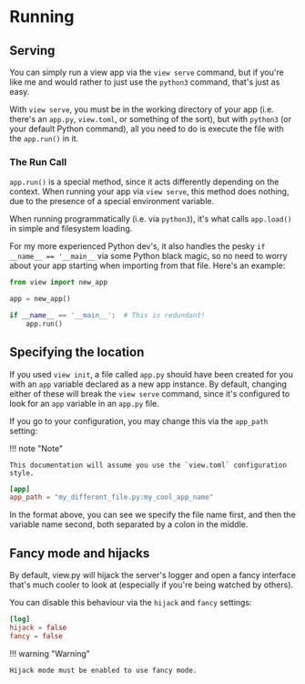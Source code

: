 # Running

## Serving

You can simply run a view app via the `view serve` command, but if you're like me and would rather to just use the `python3` command, that's just as easy.

With `view serve`, you must be in the working directory of your app (i.e. there's an `app.py`, `view.toml`, or something of the sort), but with `python3` (or your default Python command), all you need to do is execute the file with the `app.run()` in it.

### The Run Call

`app.run()` is a special method, since it acts differently depending on the context. When running your app via `view serve`, this method does nothing, due to the presence of a special environment variable.

When running programmatically (i.e. via `python3`), it's what calls `app.load()` in simple and filesystem loading.

For my more experienced Python dev's, it also handles the pesky `if __name__ == '__main__` via some Python black magic, so no need to worry about your app starting when importing from that file. Here's an example:

```py
from view import new_app

app = new_app()

if __name__ == '__main__':  # This is redundant!
    app.run()
```

## Specifying the location

If you used `view init`, a file called `app.py` should have been created for you with an `app` variable declared as a new app instance. By default, changing either of these will break the `view serve` command, since it's configured to look for an `app` variable in an `app.py` file.

If you go to your configuration, you may change this via the `app_path` setting:

!!! note "Note"
    
    This documentation will assume you use the `view.toml` configuration style.

```toml
[app]
app_path = "my_different_file.py:my_cool_app_name"
```

In the format above, you can see we specify the file name first, and then the variable name second, both separated by a colon in the middle.

## Fancy mode and hijacks

By default, view.py will hijack the server's logger and open a fancy interface that's much cooler to look at (especially if you're being watched by others).

You can disable this behaviour via the `hijack` and `fancy` settings:

```toml
[log]
hijack = false
fancy = false
```

!!! warning "Warning"

    Hijack mode must be enabled to use fancy mode.

